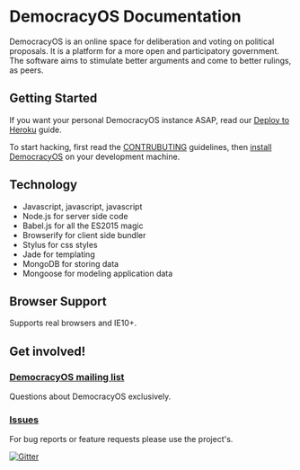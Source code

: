 # DemocracyOS Documentation

DemocracyOS is an online space for deliberation and voting on political proposals. It is a platform for a more open and participatory government. The software aims to stimulate better arguments and come to better rulings, as peers.

## Getting Started

If you want your personal DemocracyOS instance ASAP, read our [Deploy to Heroku]() guide.

To start hacking, first read the [CONTRUBUTING]() guidelines, then [install DemocracyOS]() on your development machine.

## Technology

 * Javascript, javascript, javascript
 * Node.js for server side code
 * Babel.js for all the ES2015 magic
 * Browserify for client side bundler
 * Stylus for css styles
 * Jade for templating
 * MongoDB for storing data
 * Mongoose for modeling application data

## Browser Support

Supports real browsers and IE10+.

## Get involved!

### [DemocracyOS mailing list](https://groups.google.com/forum/#!forum/democracyos-app)

Questions about DemocracyOS exclusively.

### [Issues](https://github.com/DemocracyOS/app/issues)

For bug reports or feature requests please use the project's.

[![Gitter](https://badges.gitter.im/Join%20Chat.svg)](https://gitter.im/DemocracyOS/app?utm_source=badge&utm_medium=badge&utm_campaign=pr-badge&utm_content=badge)
